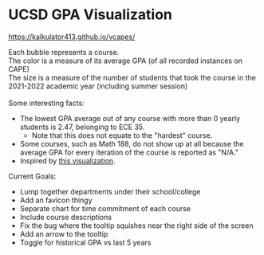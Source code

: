 # UCSD GPA Visualization
https://kalkulator413.github.io/vcapes/

Each bubble represents a course.</br>
The color is a measure of its average GPA (of all recorded instances on CAPE)</br>
The size is a measure of the number of students that took 
the course in the 2021-2022 academic year (including summer session)</br>
</br>
Some interesting facts:</br>
- The lowest GPA average out of any course with more than 0 yearly students is 2.47, belonging to ECE 35.
  - Note that this does not equate to the "hardest" course.
- Some courses, such as Math 188, do not show up at all because the average GPA for every
iteration of the course is reported as "N/A."
- Inspired by <a href="https://waf.cs.illinois.edu/discovery/gpa_of_every_course_at_illinois/" target="_blank"> this visualization</a>.

Current Goals:
- Lump together departments under their school/college
- Add an favicon thingy
- Separate chart for time commitment of each course
- Include course descriptions
- Fix the bug where the tooltip squishes near the right side of the screen
- Add an arrow to the tooltip
- Toggle for historical GPA vs last 5 years